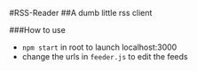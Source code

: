 #RSS-Reader
##A dumb little rss client

###How to use
* `npm start` in root to launch localhost:3000
* change the urls in `feeder.js` to edit the feeds